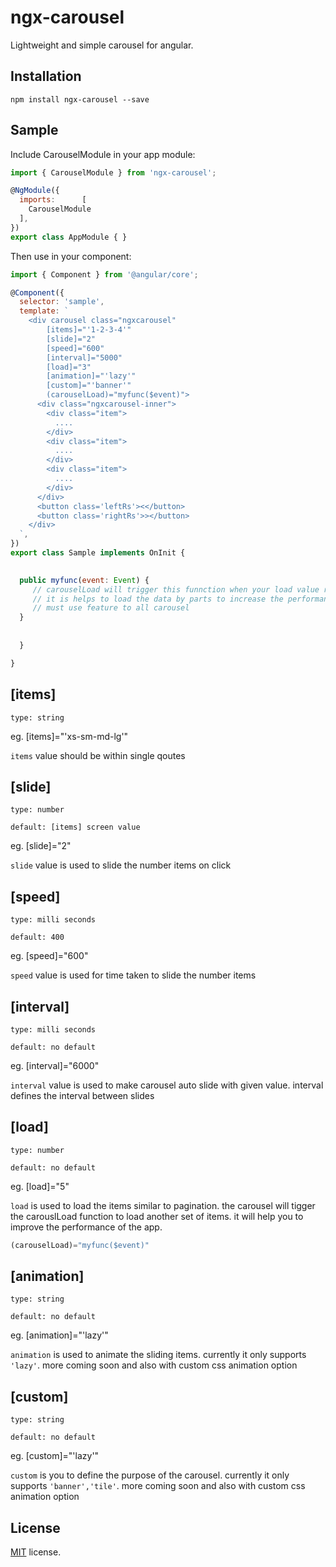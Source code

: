 # ngx-carousel

Lightweight and simple carousel for angular.

## Installation

`npm install ngx-carousel --save`

## Sample

Include CarouselModule in your app module:

```javascript
import { CarouselModule } from 'ngx-carousel';

@NgModule({
  imports:      [
    CarouselModule
  ],
})
export class AppModule { }
```

Then use in your component:

```javascript
import { Component } from '@angular/core';

@Component({
  selector: 'sample',
  template: `
    <div carousel class="ngxcarousel"
        [items]="'1-2-3-4'"
        [slide]="2"
        [speed]="600"
        [interval]="5000"
        [load]="3"
        [animation]="'lazy'"
        [custom]="'banner'"
        (carouselLoad)="myfunc($event)">
      <div class="ngxcarousel-inner">
        <div class="item">
          ....
        </div>
        <div class="item">
          ....
        </div>
        <div class="item">
          ....
        </div>
      </div>
      <button class='leftRs'><</button>
      <button class='rightRs'>></button>
    </div>
  `,
})
export class Sample implements OnInit {

  
  public myfunc(event: Event) {
     // carouselLoad will trigger this funnction when your load value reaches
     // it is helps to load the data by parts to increase the performance of the app
     // must use feature to all carousel
  }
  
  
  }

}
```

## [items]

```
type: string
```

eg. [items]="'xs-sm-md-lg'"

`items` value should be within single qoutes


## [slide]

```
type: number

default: [items] screen value
```

eg. [slide]="2"

`slide` value is used to slide the number items on click

## [speed]

```
type: milli seconds

default: 400
```

eg. [speed]="600"

`speed` value is used for time taken to slide the number items

## [interval]

```
type: milli seconds

default: no default
```

eg. [interval]="6000"

`interval` value is used to make carousel auto slide with given value. interval defines the interval between slides

## [load]

```
type: number

default: no default
```

eg. [load]="5"

`load` is used to load the items similar to pagination. the carousel will tigger the carouslLoad function to load another set of items. it will help you to improve the performance of the app.

```javascript
(carouselLoad)="myfunc($event)"

```

## [animation]

```
type: string

default: no default
```

eg. [animation]="'lazy'"

`animation` is used to animate the sliding items. currently it only supports `'lazy'`. more coming soon and also with custom css animation option

## [custom]

```
type: string

default: no default
```

eg. [custom]="'lazy'"

`custom` is you to define the purpose of the carousel. currently it only supports `'banner','tile'`. more coming soon and also with custom css animation option

## License
[MIT](LICENSE) license.